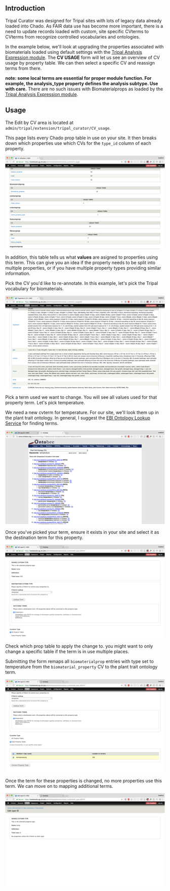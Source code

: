 
## Introduction

Tripal Curator was designed for Tripal sites with lots of legacy data already loaded into Chado.  As FAIR data use has become more important, there is a need to update records loaded with custom, site specific CVterms to CVterms from recognize controlled vocabularies and ontologies.

In the example below, we'll look at upgrading the properties associated with biomaterials loaded using default settings with the [Tripal Analysis Expression module](https://github.com/tripal/tripal_analysis_expression). The **CV USAGE** form will let us see an overview of CV usage by property table.  We can then select a specific CV and reassign terms from there.

**note: some local terms are essential for proper module function. For example, the analysis_type property defines the analysis subtype. Use with care.**  There are no such issues with Biomaterialprops as loaded by the [Tripal Analysis Expression module](https://github.com/tripal/tripal_analysis_expression). 

## Usage

The Edit by CV area is located at `admin/tripal/extension/tripal_curator/CV_usage`.  

This page lists every Chado prop table in use on your site.  It then breaks down which properties use which CVs for the `type_id` column of each property.

![CV usage area](/docs/img/edit_by_cv/cv_usage_table.png)

In addition, this table tells us what **values** are asigned to properties using this term.  This can give you an idea if the property needs to be split into multiple properties, or if you have multiple property types providing similar information.

Pick the CV you'd like to re-annotate.  In this example, let's pick the Tripal vocabulary for biomaterials.
 
 ![biomaterial cv usage](/docs/img/edit_by_cv/biomaterialcv_page.png)
 
Pick a term used we want to change. You will see all values used for that property term. Let's pick temperature.
 
We need a new cvterm for temperature. For our site, we'll look them up in the plant trait ontology.  In general, I suggest the [EBI Ontology Lookup Service](https://www.ebi.ac.uk/ols/index) for finding terms.

![biomaterial cv usage](/docs/img/edit_by_cv/look_up_PTO_temp_term.png)
 
Once you've picked your term, ensure it exists in your site and select it as the destination term for this property.
 
 ![look up term](/docs/img/edit_by_cv/curator_temp_lookup.png)
 
 Check which prop table to apply the change to. you might want to only change a specific table if the term is in use multiple places.
 
 Submitting the form remaps all `biomaterialprop` entries with type set to temperature from the `biomaterial_property` CV to the plant trait ontology term.
 
 ![temp biomaterial](/docs/img/edit_by_cv/temp_biomaterialprop_only.png)
 
 Once the term for these properties
 is changed, no more properties use this term.  We can move on to mapping additional terms.
 
 ![temp is gone](/docs/img/edit_by_cv/temp_is_gone.png)
 
